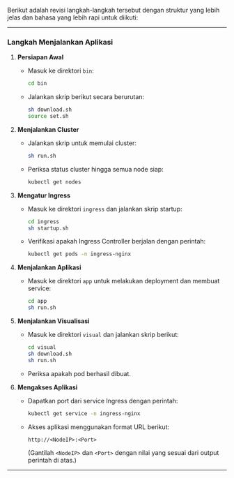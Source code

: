 Berikut adalah revisi langkah-langkah tersebut dengan struktur yang lebih jelas dan bahasa yang lebih rapi untuk diikuti:

---

### Langkah Menjalankan Aplikasi

1. **Persiapan Awal**  
   - Masuk ke direktori `bin`:
     ```bash
     cd bin
     ```
   - Jalankan skrip berikut secara berurutan:
     ```bash
     sh download.sh
     source set.sh
     ```

2. **Menjalankan Cluster**  
   - Jalankan skrip untuk memulai cluster:
     ```bash
     sh run.sh
     ```
   - Periksa status cluster hingga semua node siap:
     ```bash
     kubectl get nodes
     ```

3. **Mengatur Ingress**  
   - Masuk ke direktori `ingress` dan jalankan skrip startup:
     ```bash
     cd ingress
     sh startup.sh
     ```
   - Verifikasi apakah Ingress Controller berjalan dengan perintah:
     ```bash
     kubectl get pods -n ingress-nginx
     ```

4. **Menjalankan Aplikasi**  
   - Masuk ke direktori `app` untuk melakukan deployment dan membuat service:
     ```bash
     cd app
     sh run.sh
     ```

5. **Menjalankan Visualisasi**  
   - Masuk ke direktori `visual` dan jalankan skrip berikut:
     ```bash
     cd visual
     sh download.sh
     sh run.sh
     ```
   - Periksa apakah pod berhasil dibuat.

6. **Mengakses Aplikasi**  
   - Dapatkan port dari service Ingress dengan perintah:
     ```bash
     kubectl get service -n ingress-nginx
     ```
   - Akses aplikasi menggunakan format URL berikut:
     ```
     http://<NodeIP>:<Port>
     ```
     (Gantilah `<NodeIP>` dan `<Port>` dengan nilai yang sesuai dari output perintah di atas.)

--- 


